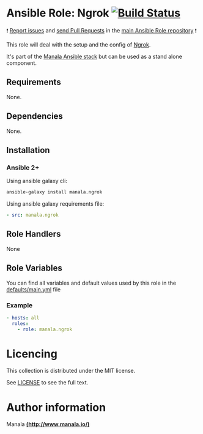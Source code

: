 # Ansible Role: Ngrok [![Build Status](https://travis-ci.org/manala/ansible-role-ngrok.svg?branch=master)](https://travis-ci.org/manala/ansible-role-ngrok)

:exclamation: [Report issues](https://github.com/manala/ansible-roles/issues) and [send Pull Requests](https://github.com/manala/ansible-roles/pulls) in the [main Ansible Role repository](https://github.com/manala/ansible-roles) :exclamation:

This role will deal with the setup and the config of [Ngrok](https://ngrok.com/).

It's part of the [Manala Ansible stack](http://www.manala.io) but can be used as a stand alone component.

## Requirements

None.

## Dependencies

None.

## Installation

### Ansible 2+

Using ansible galaxy cli:

```bash
ansible-galaxy install manala.ngrok
```

Using ansible galaxy requirements file:

```yaml
- src: manala.ngrok
```

## Role Handlers

None

## Role Variables

You can find all variables and default values used by this role in the [defaults/main.yml](./defaults/main.yml) file

### Example

```yaml
- hosts: all
  roles:
    - role: manala.ngrok
```

# Licencing

This collection is distributed under the MIT license.

See [LICENSE](https://opensource.org/licenses/MIT) to see the full text.

# Author information

Manala [**(http://www.manala.io/)**](http://www.manala.io)
